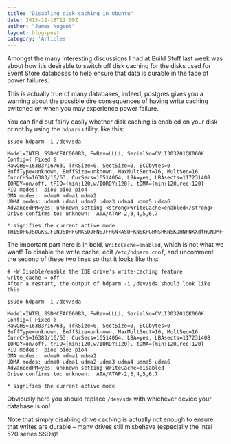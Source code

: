 ```yaml
---
title: "Disabling disk caching in Ubuntu"
date: 2013-12-18T12:00Z
author: "James Nugent"
layout: blog-post
category: 'Articles'
---
```


Amongst the many interesting discussions I had at Build Stuff last week was about how it’s desirable to switch off disk caching for the disks used for Event Store databases to help ensure that data is durable in the face of power failures.

This is actually true of many databases, indeed, postgres gives you a warning about the possible dire consequences of having write caching switched on when you may experience power failure.

You can find out fairly easily whether disk caching is enabled on your disk or not by using the `hdparm` utility, like this:

```
$sudo hdparm -i /dev/sda

Model=INTEL SSDMCEAC060B3, FwRev=LLLi, SerialNo=CVLI303201QK060K
Config={ Fixed }
RawCHS=16383/16/63, TrkSize=0, SectSize=0, ECCbytes=0
BuffType=unknown, BuffSize=unknown, MaxMultSect=16, MultSec=16
CurrCHS=16383/16/63, CurSecs=16514064, LBA=yes, LBAsects=117231408
IORDY=on/off, tPIO={min:120,w/IORDY:120}, tDMA={min:120,rec:120}
PIO modes:  pio0 pio3 pio4
DMA modes:  mdma0 mdma1 mdma2
UDMA modes: udma0 udma1 udma2 udma3 udma4 udma5 udma6
AdvancedPM=yes: unknown setting <strong>WriteCache=enabled</strong>
Drive confirms to: unknown:  ATA/ATAP-2,3,4,5,6,7

* signifies the current active mode
THISDFGJSDGKSJFGNJSDHFGNKSDJFNSJFHGN<ASDFKNSKFGHNSRKNSKDHNFNKXdfHGNDMFHGNDJKFHGSKDJFNDKFGNDKFJGDKFGNDKRGNDFG<JNDcKVUNSKGND<BJNXKGHNDFKGNDFMGJNDFG
```

The important part here is in bold, `WriteCache=enabled`, which is not what we want! To disable the write cache, edit `/etc/hdparm.conf`, and uncomment the second of these two lines so that it looks like this:

```
# -W Disable/enable the IDE drive's write-caching feature
write_cache = off
After a restart, the output of hdparm -i /dev/sda should look like this:

$sudo hdparm -i /dev/sda

Model=INTEL SSDMCEAC060B3, FwRev=LLLi, SerialNo=CVLI303201QK060K
Config={ Fixed }
RawCHS=16383/16/63, TrkSize=0, SectSize=0, ECCbytes=0
BuffType=unknown, BuffSize=unknown, MaxMultSect=16, MultSec=16
CurrCHS=16383/16/63, CurSecs=16514064, LBA=yes, LBAsects=117231408
IORDY=on/off, tPIO={min:120,w/IORDY:120}, tDMA={min:120,rec:120}
PIO modes:  pio0 pio3 pio4
DMA modes:  mdma0 mdma1 mdma2
UDMA modes: udma0 udma1 udma2 udma3 udma4 udma5 udma6
AdvancedPM=yes: unknown setting WriteCache=disabled
Drive confirms to: unknown:  ATA/ATAP-2,3,4,5,6,7

* signifies the current active mode
```

Obviously here you should replace `/dev/sda` with whichever device your database is on!

Note that simply disabling drive caching is actually not enough to ensure that writes are durable – many drives still misbehave (especially the Intel 520 series SSDs)!
